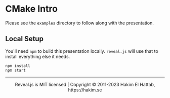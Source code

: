 # CMake Intro

Please see the `examples` directory to follow along with the presentation.

## Local Setup
You'll need `npm` to build this presentation locally. `reveal.js` will use that to install everything else it needs.
 ```shell
 npm install
 npm start
 ```

--- 
<div align="center">
  Reveal.js is MIT licensed | Copyright © 2011-2023 Hakim El Hattab, https://hakim.se
</div>
